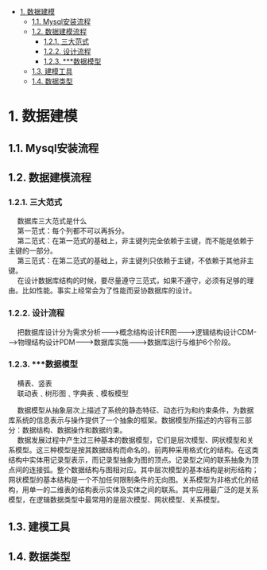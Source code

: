 
<!-- TOC -->

- [1. 数据建模](#1-数据建模)
    - [1.1. Mysql安装流程](#11-mysql安装流程)
    - [1.2. 数据建模流程](#12-数据建模流程)
        - [1.2.1. 三大范式](#121-三大范式)
        - [1.2.2. 设计流程](#122-设计流程)
        - [1.2.3. ***数据模型](#123-数据模型)
    - [1.3. 建模工具](#13-建模工具)
    - [1.4. 数据类型](#14-数据类型)

<!-- /TOC -->


# 1. 数据建模  

<!-- 
按业务将表分成三类：配置表，流水表和状态表
https://www.cnblogs.com/heyang78/p/12316613.html
-->

## 1.1. Mysql安装流程


## 1.2. 数据建模流程
<!-- 
如何进行数据库设计？
https://mp.weixin.qq.com/s/YgKknhoqcUnXOjMs6YGvHg
14 个实用的数据库设计技巧，一次性教给你！ 
https://mp.weixin.qq.com/s/3HYOXJZzsQd_AXwB-uLYFw
-->

### 1.2.1. 三大范式
<!-- 
http://kimi.it/418.html
-->

&emsp; 数据库三大范式是什么  
&emsp; 第一范式：每个列都不可以再拆分。  
&emsp; 第二范式：在第一范式的基础上，非主键列完全依赖于主键，而不能是依赖于主键的一部分。  
&emsp; 第三范式：在第二范式的基础上，非主键列只依赖于主键，不依赖于其他非主键。  
&emsp; 在设计数据库结构的时候，要尽量遵守三范式，如果不遵守，必须有足够的理由。比如性能。事实上经常会为了性能而妥协数据库的设计。  


### 1.2.2. 设计流程  
&emsp; 把数据库设计分为需求分析--->概念结构设计ER图--->逻辑结构设计CDM--->物理结构设计PDM--->数据库实施--->数据库运行与维护6个阶段。  


### 1.2.3. ***数据模型  
&emsp; 横表、竖表  
&emsp; 联动表﹑树形图﹑字典表﹑模板模型  

&emsp; 数据模型从抽象层次上描述了系统的静态特征、动态行为和约束条件，为数据库系统的信息表示与操作提供了一个抽象的框架。数据模型所描述的内容有三部分：数据结构、数据操作和数据约束。   
&emsp; 数据发展过程中产生过三种基本的数据模型，它们是层次模型、网状模型和关系模型。这三种模型是按其数据结构而命名的。前两种采用格式化的结构。在这类结构中实体用记录型表示，而记录型抽象为图的顶点。记录型之间的联系抽象为顶点间的连接弧。整个数据结构与图相对应。其中层次模型的基本结构是树形结构；网状模型的基本结构是一个不加任何限制条件的无向图。关系模型为非格式化的结构，用单一的二维表的结构表示实体及实体之间的联系。其中应用最广泛的是关系模型，在逻辑数据类型中最常用的是层次模型、网状模型、关系模型。  

## 1.3. 建模工具  
<!-- 
MySQL 数据库常用建模工具
https://mp.weixin.qq.com/s/4qsj9CCPrPggXcB0nLE7Lw
https://mp.weixin.qq.com/s/9j2xUahddSayS6hjkBbF4g

DBeaver数据库客户端
https://mp.weixin.qq.com/s/ZQkEhDiv9R49FdAedOVABg
-->


## 1.4. 数据类型
<!-- 
MySQL中的数据类型和schema优化 
https://mp.weixin.qq.com/s/wSwXvsMykZYZhROOXOON2w
选择合适的数据类型
https://mp.weixin.qq.com/s/IsZjLI7QAB6t7H7NyGscGg
-->
